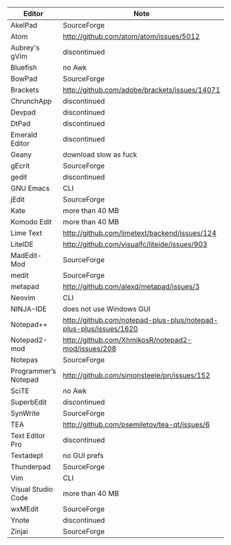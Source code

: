 Editor | Note
-------|-----
AkelPad | SourceForge
Atom | http://github.com/atom/atom/issues/5012
Aubrey's gVim | discontinued
Bluefish | no Awk
BowPad | SourceForge
Brackets | http://github.com/adobe/brackets/issues/14071
ChrunchApp | discontinued
Devpad | discontinued
DtPad | discontinued
Emerald Editor | discontinued
Geany | download slow as fuck
gEcrit | SourceForge
gedit | discontinued
GNU Emacs | CLI
jEdit | SourceForge
Kate | more than 40 MB
Komodo Edit | more than 40 MB
Lime Text | http://github.com/limetext/backend/issues/124
LiteIDE | http://github.com/visualfc/liteide/issues/903
MadEdit-Mod | SourceForge
medit | SourceForge
metapad | http://github.com/alexd/metapad/issues/3
Neovim | CLI
NINJA-IDE | does not use Windows GUI
Notepad++ | http://github.com/notepad-plus-plus/notepad-plus-plus/issues/1620
Notepad2-mod | http://github.com/XhmikosR/notepad2-mod/issues/208
Notepas | SourceForge
Programmer’s Notepad | http://github.com/simonsteele/pn/issues/152
SciTE | no Awk
SuperbEdit | discontinued
SynWrite | SourceForge
TEA | http://github.com/psemiletov/tea-qt/issues/6
Text Editor Pro | discontinued
Textadept | no GUI prefs
Thunderpad | SourceForge
Vim | CLI
Visual Studio Code | more than 40 MB
wxMEdit | SourceForge
Ynote | discontinued
Zinjai | SourceForge
